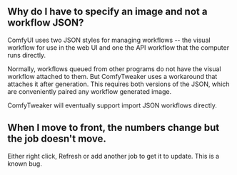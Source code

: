 ## Why do I have to specify an image and not a workflow JSON?
ComfyUI uses two JSON styles for managing workflows -- the visual workflow for use in the web UI and one the API workflow that the computer runs directly.

Normally, workflows queued from other programs do not have the visual workflow attached to them. But ComfyTweaker uses a workaround that attaches it after generation. This requires both versions of the JSON, which are conveniently paired any workflow generated image.

ComfyTweaker will eventually support import JSON workflows directly.

## When I move to front, the numbers change but the job doesn't move.

Either right click, Refresh or add another job to get it to update. This is a known bug.
